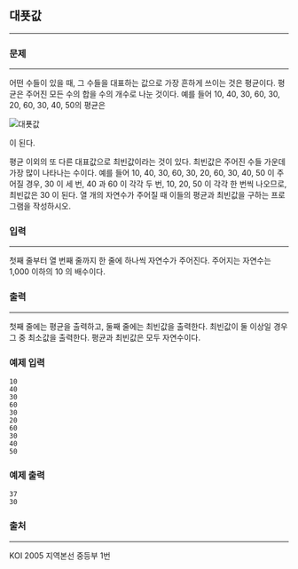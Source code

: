 ## 대푯값
***
### 문제
***
어떤 수들이 있을 때, 그 수들을 대표하는 값으로 가장 흔하게 쓰이는 것은 평균이다. 평균은 주어진 모든 수의 합을 수의 개수로 나눈 것이다. 예를 들어 10, 40, 30, 60, 30, 20, 60, 30, 40, 50의 평균은

![대푯값](https://user-images.githubusercontent.com/12872904/57214405-d79c7780-7024-11e9-895e-0b395a0d2251.jpg)

이 된다.

평균 이외의 또 다른 대표값으로 최빈값이라는 것이 있다. 최빈값은 주어진 수들 가운데 가장 많이 나타나는 수이다. 예를 들어 10, 40, 30, 60, 30, 20, 60, 30, 40, 50 이 주어질 경우, 30 이 세 번, 40 과 60 이 각각 두 번, 10, 20, 50 이 각각 한 번씩 나오므로, 최빈값은 30 이 된다. 열 개의 자연수가 주어질 때 이들의 평균과 최빈값을 구하는 프로그램을 작성하시오.


 
### 입력
***
첫째 줄부터 열 번째 줄까지 한 줄에 하나씩 자연수가 주어진다. 주어지는 자연수는 1,000 이하의 10 의 배수이다.
 
### 출력
***
첫째 줄에는 평균을 출력하고, 둘째 줄에는 최빈값을 출력한다. 최빈값이 둘 이상일 경우 그 중 최소값을 출력한다. 평균과 최빈값은 모두 자연수이다.


### 예제 입력
```
10
40
30
60
30
20
60
30
40
50
```
### 예제 출력
```
37
30
```

### 출처
***
KOI 2005 지역본선 중등부 1번
